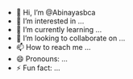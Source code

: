 - 👋 Hi, I’m @Abinayasbca
- 👀 I’m interested in ...
- 🌱 I’m currently learning ...
- 💞️ I’m looking to collaborate on ...
- 📫 How to reach me ...
- 😄 Pronouns: ...
- ⚡ Fun fact: ...

<!---
Abinayasbca/Abinayasbca is a ✨ special ✨ repository because its `README.md` (this file) appears on your GitHub profile.
You can click the Preview link to take a look at your changes.
--->
